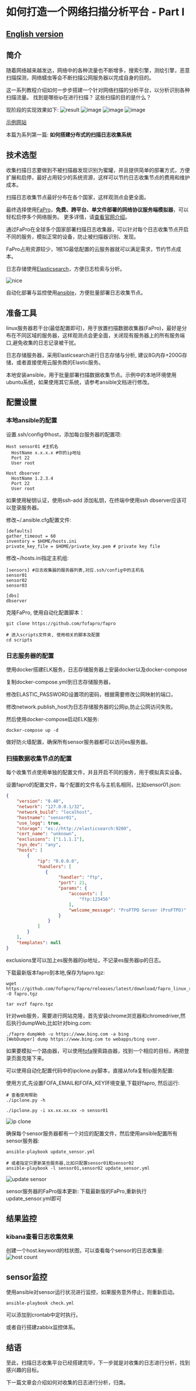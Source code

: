 
# 如何打造一个网络扫描分析平台 - Part I

## [English version](howto_1.md)

## 简介

随着网络越来越发达，网络中的各种流量也不断增多，搜索引擎，测绘引擎，恶意扫描探测，网络蠕虫等会不断扫描公网服务器以完成自身的目的。

这一系列教程介绍如何一步步搭建一个针对网络扫描的分析平台，以分析识别各种扫描流量。
找到是哪些ip在进行扫描？ 这些扫描的目的是什么？
    
现阶段的实现效果如下:
![result](./result.jpg)
![image](./first_page.jpg)
![image](./search_3389.jpg)
![image](./ip_detail.jpg)

[示例网站](https://faweb.fofa.so/)

本篇为系列第一篇: **如何搭建分布式的扫描日志收集系统**

## 技术选型

收集扫描日志要做到不被扫描器发现识别为蜜罐，并且提供简单的部署方式，方便扩展和启停，最好占用较少的系统资源，这样可以节约日志收集节点的费用和维护成本。

扫描日志收集节点最好分布在各个国家，这样观测点会更全面。

最终选择使用[FaPro](https://github.com/fofapro/fapro/)，**免费、跨平台、单文件部署的网络协议服务端模拟器**，可以轻松启停多个网络服务。 更多详情，请[查看官网介绍](https://github.com/fofapro/fapro/blob/master/README-CN.md)。

通过FaPro在全球多个国家部署扫描日志收集器，可以针对每个日志收集节点开启不同的服务，模拟正常的设备，防止被扫描器识别、发现。

FaPro占用资源较少，1核1G最低配置的云服务器就可以满足需求，节约节点成本。

日志存储使用[Elasticsearch](https://www.elastic.co/guide/index.html)，方便日志检索与分析。

![nice](./nice.jpg)

自动化部署与监控使用[ansible](https://docs.ansible.com/)，方便批量部署日志收集节点。

## 准备工具

linux服务器若干台(最低配置即可)，用于放置扫描数据收集器(FaPro)，最好是分布在不同区域的服务器，这样观测点会更全面，关闭现有服务器上的所有服务端口,避免收集的日志记录被干扰。

日志存储服务器，采用Elasticsearch进行日志存储与分析, 建议8G内存+200G存储，或者直接使用云服务商的Elastic服务。

本地安装ansible，用于批量部署扫描数据收集节点。示例中的本地环境使用ubuntu系统，如果使用其它系统，请参考ansible文档进行修改。

## 配置设置

### 本地ansible的配置

设置.ssh/config中host，添加每台服务器的配置项:

```shell
Host sensor01 #主机名
  HostName x.x.x.x #你的ip地址
  Port 22
  User root

Host dbserver
  HostName 1.2.3.4
  Port 22
  User root
```

如果使用秘钥认证，使用ssh-add 添加私钥，在终端中使用ssh dbserver应该可以登录服务器。

修改\~/.ansible.cfg配置文件:

```shell
[defaults]
gather_timeout = 60
inventory = $HOME/hosts.ini
private_key_file = $HOME/private_key.pem # private key file
```

修改\~/hosts.ini指定主机组:

```shell
[sensors] #日志收集器的服务器列表,对应.ssh/config中的主机名
sensor01
sensor02
sensor03

[dbs]
dbserver
```

克隆FaPro, 使用自动化配置脚本：

```shell
git clone https://github.com/fofapro/fapro

# 进入scripts文件夹, 使用相关的脚本及配置
cd scripts
```

### 日志服务器的配置

使用docker搭建ELK服务，日志存储服务器上安装docker以及docker-compose

复制docker-compose.yml到日志存储服务器，

修改ELASTIC_PASSWORD设置项的密码，根据需要修改公网映射的端口，

修改network.publish_host为日志存储服务器的公网ip,防止公网访问失败。

然后使用docker-compose启动ELK服务:

```shell
docker-compose up -d
```

做好防火墙配置，确保所有sensor服务器都可以访问es服务器。

### 扫描数据收集节点的配置

每个收集节点使用单独的配置文件，并且开启不同的服务，用于模拟真实设备。

设置fapro的配置文件，每个配置的文件名与主机名相同，比如sensor01.json:

```json
{
    "version": "0.40",
    "network": "127.0.0.1/32",
    "network_build": "localhost",
    "hostname": "sensor01",
    "use_logq": true,
    "storage": "es://http://elasticsearch:9200",
    "cert_name": "unknown",
    "exclusions": ["1.1.1.1"],
    "syn_dev": "any",
    "hosts": [
        {
            "ip": "0.0.0.0",
            "handlers": [
               {
                    "handler": "ftp",
                    "port": 21,
                    "params": {
                        "accounts": [
                            "ftp:123456"
                        ],
                        "welcome_message": "ProFTPD Server (ProFTPD)"
                    }
                }
            ]
        }
    ],
    "templates": null
}
```

exclusions里可以加上es服务器的ip地址，不记录es服务器ip的日志。

下载最新版本fapro到本地,保存为fapro.tgz:

```shell
wget https://github.com/fofapro/fapro/releases/latest/download/fapro_linux_x86_64.tar.gz -O fapro.tgz

tar xvzf fapro.tgz
```

针对web服务，需要进行网站克隆，首先安装chrome浏览器和chromedriver,然后执行dumpWeb,比如针对bing.com:

```shell
./fapro dumpWeb -u https://www.bing.com -a bing
[WebDumper] dump https://www.bing.com to webapps/bing over.
```

如果要模拟一个路由器，可以使用[fofa](https://fofa.so/)搜索路由器，找到一个相应的目标，再把登录页面克隆下来。

可以使用自动化配置代码中的ipclone.py脚本，直接从fofa复制ip服务配置:

使用方式,先设置FOFA\_EMAIL和FOFA\_KEY环境变量,下载好fapro, 然后运行:

```shell
# 查看使用帮助
./ipclone.py -h

./ipclone.py -i xx.xx.xx.xx -n sensor01
```

![ip clone](./ipclone.jpg)

确保每个sensor服务器都有一个对应的配置文件，然后使用ansible配置所有sensor服务器:

```shell
ansible-playbook update_sensor.yml

# 或者指定只更新某些服务器,比如只配置sensor01和sensor02
ansible-playbook -l sensor01,sensor02 update_sensor.yml
```

![update sensor](./update_sensor.jpg)

sensor服务器的FaPro版本更新:
下载最新版的FaPro,重新执行update\_sensor.yml即可

## 结果监控

### kibana查看日志收集效果

创建一个host.keyword的柱状图，可以查看每个sensor的日志收集量:
![host count](./host_count.jpg)

## sensor监控

使用ansible对sensor运行状况进行监控，如果服务意外停止，则重新启动。

```shell
ansible-playbook check.yml
```

可以添加到crontab中定时执行。

或者自行搭建zabbix监控体系。

## 结语

至此，扫描日志收集平台已经搭建完毕，下一步就是对收集的日志进行分析，找到感兴趣的目标。

下一篇文章会介绍如何对收集的日志进行分析，归类。
